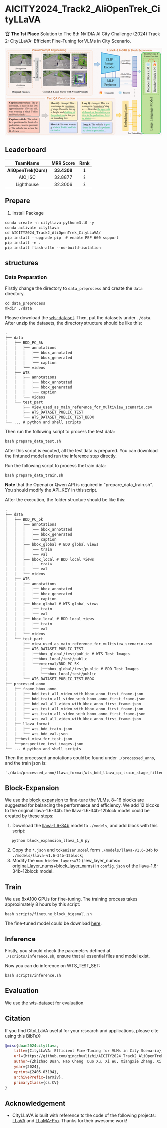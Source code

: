 # AICITY2024_Track2_AliOpenTrek_CityLLaVA

🏆 **The 1st Place** Solution to The 8th NVIDIA AI City Challenge (2024) Track 2: CityLLaVA: Efficient Fine-Tuning for VLMs in City Scenario.

![1713757322703](image/README/1713757322703.png)

## Leaderboard

|     **TeamName**     | **MRR Score** | **Rank** |
| :-------------------------: | :-----------------: | :------------: |
| **AliOpenTrek(Ours)** |  **33.4308**  |  **1**  |
|           AIO_ISC           |       32.8877       |       2       |
|         Lighthouse         |       32.3006       |       3       |

## Prepare

1. Install Package

```Shell
conda create -n cityllava python=3.10 -y
conda activate cityllava
cd AICITY2024_Track2_AliOpenTrek_CityLLaVA/
pip install --upgrade pip  # enable PEP 660 support
pip install -e .
pip install flash-attn --no-build-isolation
```

## structures

### Data Preparation

Firstly change the directory to `data_preprocess` and create the `data` directory.

```
cd data_preprocess
mkdir ./data
```

Please download the [wts-dataset](https://github.com/woven-visionai/wts-dataset). Then, put the datasets under `./data`. After unzip the datasets, the directory structure should be like this:

```
.
├── data
│   ├── BDD_PC_5k
│   │   ├── annotations
│   │   │   ├── bbox_annotated
│   │   │   ├── bbox_generated
│   │   │   └── caption
│   │   └── videos
│   ├── WTS
│   │   ├── annotations
│   │   │   ├── bbox_annotated
│   │   │   ├── bbox_generated
│   │   │   └── caption
│   │   └── videos
│   └── test_part
|       ├── view_used_as_main_reference_for_multiview_scenario.csv
│       ├── WTS_DATASET_PUBLIC_TEST
│       └── WTS_DATASET_PUBLIC_TEST_BBOX
└── ... # python and shell scripts
```

Then run the following script to process the test data:

```
bash prepare_data_test.sh
```
After this script is excuted, all the test data is prepared. You can download the fintuned model and run the inference step directly.

Run the following script to process the train data:

```
bash prepare_data_train.sh
```
<b>Note</b> that the Openai or Qwen API is required in "prepare_data_train.sh". You should modify the API_KEY in this script.

After the execution, the folder structure should be like this:

```
.
├── data
│   ├── BDD_PC_5k
│   │   ├── annotations
│   │   │   ├── bbox_annotated
│   │   │   ├── bbox_generated
│   │   │   └── caption
│   │   ├── bbox_global # BDD global views
│   │   │   ├── train
│   │   │   └── val
│   │   ├── bbox_local # BDD local views
│   │   │   ├── train
│   │   │   └── val
│   │   └── videos
│   ├── WTS
│   │   ├── annotations
│   │   │   ├── bbox_annotated
│   │   │   ├── bbox_generated
│   │   │   └── caption
│   │   ├── bbox_global # WTS global views
│   │   │   ├── train
│   │   │   └── val
│   │   ├── bbox_local # BDD local views
│   │   │   ├── train
│   │   │   └── val
│   │   └── videos
│   └── test_part
|       ├── view_used_as_main_reference_for_multiview_scenario.csv
│       ├── WTS_DATASET_PUBLIC_TEST
│       │   ├──bbox_global/test/public # WTS Test Images
│       │   ├──bbox_local/test/public
│       │   └──external/BDD_PC_5K
│       │       ├──bbox_global/test/public # BDD Test Images
│       │       └──bbox_local/test/public
│       └── WTS_DATASET_PUBLIC_TEST_BBOX
├── processed_anno
│   ├── frame_bbox_anno
│   │   ├── bdd_test_all_video_with_bbox_anno_first_frame.json
│   │   ├── bdd_train_all_video_with_bbox_anno_first_frame.json
│   │   ├── bdd_val_all_video_with_bbox_anno_first_frame.json
│   │   ├── wts_test_all_video_with_bbox_anno_first_frame.json
│   │   ├── wts_train_all_video_with_bbox_anno_first_frame.json
│   │   └── wts_val_all_video_with_bbox_anno_first_frame.json
│   ├── llava_format
│   │   ├── wts_bdd_train.json
│   │   └── wts_bdd_val.json
│   ├──best_view_for_test.json
│   └──perspective_test_images.json
└── ... # python and shell scripts
```

Then the processed annotations could be found under `./processed_anno`, and the train json is:

```
'./data/processed_anno/llava_format/wts_bdd_llava_qa_train_stage_filted_checked.json'
```

## Block-Expansion

We use the [block expansion](https://github.com/TencentARC/LLaMA-Pro.git) to fine-tune the VLMs. 8~16 blocks are suggested for balancing the  performance and efficiency. We add 12 blcoks to the original llava-1.6-34b. the llava-1.6-34b-12block model could be created by these steps:

1. Download the [llava-1.6-34b](https://huggingface.co/liuhaotian/llava-v1.6-34b) model to `./models`, and add block with this script:

```
   python block_expansion_llava_1_6.py
```

2. Copy the `*.json` and `tokenizer.model` form `./models/llava-v1.6-34b` to `./models/llava-v1.6-34b-12block`;
3. Modify the `num_hidden_layers=72` (new_layer_nums= original_layer_nums+block_layer_nums) in `config.json` of the llava-1.6-34b-12block model.

## Train

We use 8xA100 GPUs for fine-tuning. The training process takes approximately 8 hours by this script:

```
bash scripts/finetune_block_bigsmall.sh
```

The fine-tuned model could be download [here](https://modelscope.cn/models/AliOpenTrek/CityLLaVA).

## Inference

Firstly, you should check the parameters defined at `./scripts/inference.sh`, ensure that all essential files and model exist.

Now you can do inference on WTS_TEST_SET:

```
bash scripts/inference.sh
```

## Evaluation

We use the [wts-dataset](https://github.com/woven-visionai/wts-dataset) for evaluation.

## Citation

If you find CityLLaVA useful for your research and applications, please cite using this BibTeX:

```bibtex
@misc{duan2024cityllava,
    title={CityLLaVA: Efficient Fine-Tuning for VLMs in City Scenario},
    url={https://github.com/qingchunlizhi/AICITY2024_Track2_AliOpenTrek_CityLLaVA},
    author={Zhizhao Duan, Hao Cheng, Duo Xu, Xi Wu, Xiangxie Zhang, Xi Ye, and Zhen Xie},
    year={2024},
    eprint={2405.03194},
    archivePrefix={arXiv},
    primaryClass={cs.CV}
}
```

## Acknowledgement

- CityLLaVA is built with reference to the code of the following projects: [LLaVA](https://github.com/haotian-liu/LLaVA) and [LLaMA-Pro](https://github.com/TencentARC/LLaMA-Pro.git). Thanks for their awesome work!
